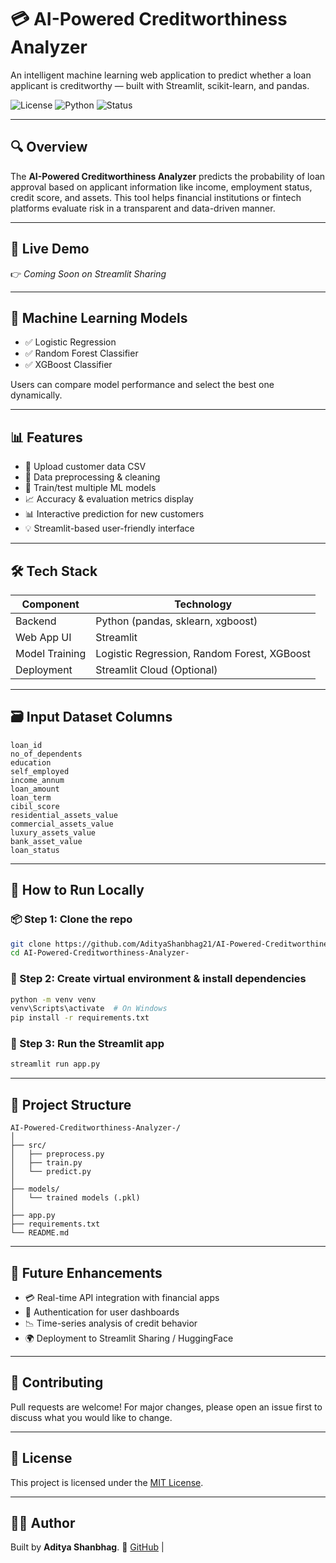 # 💳 AI-Powered Creditworthiness Analyzer

An intelligent machine learning web application to predict whether a loan applicant is creditworthy — built with Streamlit, scikit-learn, and pandas.

![License](https://img.shields.io/badge/License-MIT-green.svg)
![Python](https://img.shields.io/badge/Python-3.10+-blue)
![Status](https://img.shields.io/badge/status-active-brightgreen)

---

## 🔍 Overview

The **AI-Powered Creditworthiness Analyzer** predicts the probability of loan approval based on applicant information like income, employment status, credit score, and assets. This tool helps financial institutions or fintech platforms evaluate risk in a transparent and data-driven manner.

---

## 🚀 Live Demo

👉 *Coming Soon on Streamlit Sharing*

---

## 🧠 Machine Learning Models

- ✅ Logistic Regression
- ✅ Random Forest Classifier
- ✅ XGBoost Classifier

Users can compare model performance and select the best one dynamically.

---

## 📊 Features

- 📁 Upload customer data CSV
- 🧹 Data preprocessing & cleaning
- 🧠 Train/test multiple ML models
- 📈 Accuracy & evaluation metrics display
- 📊 Interactive prediction for new customers
- 💡 Streamlit-based user-friendly interface

---

## 🛠️ Tech Stack

| Component        | Technology             |
|------------------|------------------------|
| Backend          | Python (pandas, sklearn, xgboost) |
| Web App UI       | Streamlit              |
| Model Training   | Logistic Regression, Random Forest, XGBoost |
| Deployment       | Streamlit Cloud (Optional) |

---

## 🗃️ Input Dataset Columns

```text
loan_id
no_of_dependents
education
self_employed
income_annum
loan_amount
loan_term
cibil_score
residential_assets_value
commercial_assets_value
luxury_assets_value
bank_asset_value
loan_status
````

---

## 🧪 How to Run Locally

### 📦 Step 1: Clone the repo

```bash
git clone https://github.com/AdityaShanbhag21/AI-Powered-Creditworthiness-Analyzer-.git
cd AI-Powered-Creditworthiness-Analyzer-
```

### 🐍 Step 2: Create virtual environment & install dependencies

```bash
python -m venv venv
venv\Scripts\activate  # On Windows
pip install -r requirements.txt
```

### 🚀 Step 3: Run the Streamlit app

```bash
streamlit run app.py
```

---

## 📁 Project Structure

```
AI-Powered-Creditworthiness-Analyzer-/
│
├── src/
│   ├── preprocess.py
│   ├── train.py
│   └── predict.py
│
├── models/
│   └── trained models (.pkl)
│
├── app.py
├── requirements.txt
└── README.md
```

---

## 🧠 Future Enhancements

* 💳 Real-time API integration with financial apps
* 🔐 Authentication for user dashboards
* 📉 Time-series analysis of credit behavior
* 🌍 Deployment to Streamlit Sharing / HuggingFace

---

## 🤝 Contributing

Pull requests are welcome! For major changes, please open an issue first to discuss what you would like to change.

---

## 📜 License

This project is licensed under the [MIT License](LICENSE).

---

## 👨‍💻 Author

Built by **Aditya Shanbhag**.
🔗 [GitHub](https://github.com/AdityaShanbhag21)  |
